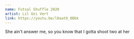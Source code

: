 ```yaml
---
name: Futsal Shuffle 2020
artist: Lil Uzi Vert
link: https://youtu.be/l0aatO_0Dbk
---
```


She ain't answer me, so you know that I gotta shoot two at her
